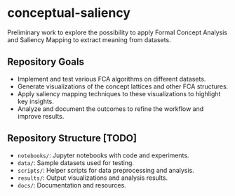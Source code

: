 # conceptual-saliency

Preliminary work to explore the possibility to apply Formal Concept Analysis and Saliency Mapping to extract meaning from datasets.

## Repository Goals

- Implement and test various FCA algorithms on different datasets.
- Generate visualizations of the concept lattices and other FCA structures.
- Apply saliency mapping techniques to these visualizations to highlight key insights.
- Analyze and document the outcomes to refine the workflow and improve results.

## Repository Structure [TODO]

- `notebooks/`: Jupyter notebooks with code and experiments.
- `data/`: Sample datasets used for testing.
- `scripts/`: Helper scripts for data preprocessing and analysis.
- `results/`: Output visualizations and analysis results.
- `docs/`: Documentation and resources.
